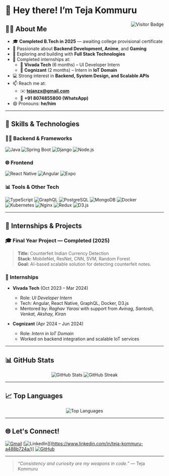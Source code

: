 # 👋 Hey there! I’m Teja Kommuru

<img align="right" src="https://visitor-badge.laobi.icu/badge?page_id=Litesword.Litesword" alt="Visitor Badge" />

## 👨‍💻 About Me

- 🎓 **Completed B.Tech in 2025** — awaiting college provisional certificate
- 👀 Passionate about **Backend Development, Anime**, and **Gaming**
- 🌱 Exploring and building with **Full Stack Technologies**
- 💼 Completed internships at:
  - 🧪 **Vivada Tech** (6 months) – UI Developer Intern
  - 🔧 **Cognizant** (2 months) – Intern in **IoT Domain**
- 💻 Strong interest in **Backend, System Design, and Scalable APIs**
- 📫 Reach me at:
  - ✉️ **tejanzx@gmail.com**
  - 📱 **+91 8074855800 (WhatsApp)**  
- 😄 Pronouns: **he/him**

---

## 🧠 Skills & Technologies

### 👨‍🔧 Backend & Frameworks
![Java](https://img.shields.io/badge/Java-ED8B00?style=for-the-badge&logo=java&logoColor=white)
![Spring Boot](https://img.shields.io/badge/Spring_Boot-6DB33F?style=for-the-badge&logo=spring-boot&logoColor=white)
![Django](https://img.shields.io/badge/Django-092E20?style=for-the-badge&logo=django&logoColor=white)
![Node.js](https://img.shields.io/badge/Node.js-339933?style=for-the-badge&logo=nodedotjs&logoColor=white)

### 🌐 Frontend
![React Native](https://img.shields.io/badge/React_Native-20232A?style=for-the-badge&logo=react&logoColor=61DAFB)
![Angular](https://img.shields.io/badge/Angular-DD0031?style=for-the-badge&logo=angular&logoColor=white)
![Expo](https://img.shields.io/badge/Expo-000020?style=for-the-badge&logo=expo&logoColor=white)

### 📊 Tools & Other Tech
![TypeScript](https://img.shields.io/badge/TypeScript-007ACC?style=for-the-badge&logo=typescript&logoColor=white)
![GraphQL](https://img.shields.io/badge/GraphQL-E10098?style=for-the-badge&logo=graphql&logoColor=white)
![PostgreSQL](https://img.shields.io/badge/PostgreSQL-316192?style=for-the-badge&logo=postgresql&logoColor=white)
![MongoDB](https://img.shields.io/badge/MongoDB-4EA94B?style=for-the-badge&logo=mongodb&logoColor=white)
![Docker](https://img.shields.io/badge/Docker-2496ED?style=for-the-badge&logo=docker&logoColor=white)
![Kubernetes](https://img.shields.io/badge/Kubernetes-326CE5?style=for-the-badge&logo=kubernetes&logoColor=white)
![Nginx](https://img.shields.io/badge/Nginx-009639?style=for-the-badge&logo=nginx&logoColor=white)
![Redux](https://img.shields.io/badge/Redux-764ABC?style=for-the-badge&logo=redux&logoColor=white)
![D3.js](https://img.shields.io/badge/D3.js-F9A03C?style=for-the-badge&logo=d3.js&logoColor=black)

---

## 💼 Internships & Projects

### 🎓 Final Year Project — Completed (2025)
> **Title:** Counterfeit Indian Currency Detection  
> **Stack:** MobileNet, ResNet, CNN, SVM, Random Forest  
> **Goal:** AI-based scalable solution for detecting counterfeit notes.

### 💼 Internships
- **Vivada Tech** (Oct 2023 – Mar 2024)  
  - Role: *UI Developer Intern*
  - Tech: Angular, React Native, GraphQL, Docker, D3.js
  - Mentored by: *Raghav Yarasi* with support from *Avinag, Santosh, Venkat, Akshay, Kiran*

- **Cognizant** (Apr 2024 – Jun 2024)  
  - Role: *Intern in IoT Domain*
  - Worked on backend integration and scalable IoT services

---

## 📊 GitHub Stats

<p align="center">
  <img src="https://github-readme-stats.vercel.app/api?username=Litesword&show_icons=true&theme=tokyonight" alt="GitHub Stats" />
  <img src="https://github-readme-streak-stats.herokuapp.com/?user=Litesword&theme=tokyonight" alt="GitHub Streak" />
</p>

---

## 📈 Top Languages

<p align="center">
  <img src="https://github-readme-stats.vercel.app/api/top-langs/?username=Litesword&layout=compact&theme=tokyonight" alt="Top Languages" />
</p>

---

## 🌐 Let's Connect!

[![Gmail](https://img.shields.io/badge/Gmail-D14836?style=for-the-badge&logo=gmail&logoColor=white)](mailto:tejanzx@gmail.com)
[![LinkedIn](https://img.shields.io/badge/LinkedIn-0077B5?style=for-the-badge&logo=linkedin&logoColor=white)][(https://www.linkedin.com/in/teja-kommuru-a488b724a/)]
[![GitHub](https://img.shields.io/badge/GitHub-333333?style=for-the-badge&logo=github&logoColor=white)](https://github.com/Litesword)

---

> _“Consistency and curiosity are my weapons in code.”_ — Teja Kommuru
